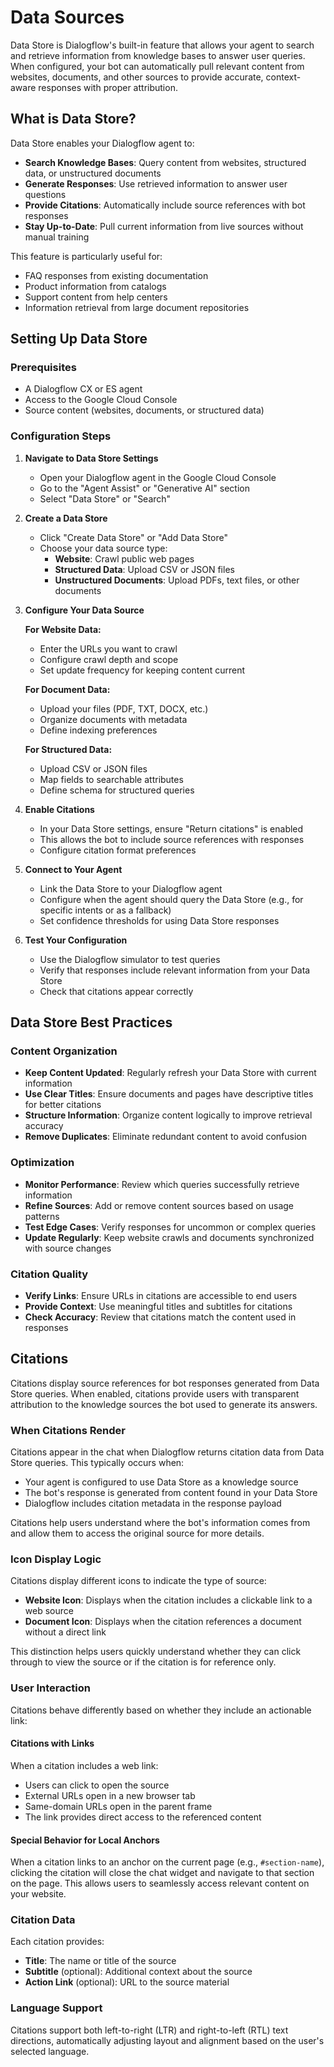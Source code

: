 # Data Sources

Data Store is Dialogflow's built-in feature that allows your agent to search and retrieve information from knowledge bases to answer user queries. When configured, your bot can automatically pull relevant content from websites, documents, and other sources to provide accurate, context-aware responses with proper attribution.

## What is Data Store?

Data Store enables your Dialogflow agent to:

- **Search Knowledge Bases**: Query content from websites, structured data, or unstructured documents
- **Generate Responses**: Use retrieved information to answer user questions
- **Provide Citations**: Automatically include source references with bot responses
- **Stay Up-to-Date**: Pull current information from live sources without manual training

This feature is particularly useful for:
- FAQ responses from existing documentation
- Product information from catalogs
- Support content from help centers
- Information retrieval from large document repositories

## Setting Up Data Store

### Prerequisites

- A Dialogflow CX or ES agent
- Access to the Google Cloud Console
- Source content (websites, documents, or structured data)

### Configuration Steps

1. **Navigate to Data Store Settings**
   - Open your Dialogflow agent in the Google Cloud Console
   - Go to the "Agent Assist" or "Generative AI" section
   - Select "Data Store" or "Search"

2. **Create a Data Store**
   - Click "Create Data Store" or "Add Data Store"
   - Choose your data source type:
     - **Website**: Crawl public web pages
     - **Structured Data**: Upload CSV or JSON files
     - **Unstructured Documents**: Upload PDFs, text files, or other documents

3. **Configure Your Data Source**

   **For Website Data:**
   - Enter the URLs you want to crawl
   - Configure crawl depth and scope
   - Set update frequency for keeping content current

   **For Document Data:**
   - Upload your files (PDF, TXT, DOCX, etc.)
   - Organize documents with metadata
   - Define indexing preferences

   **For Structured Data:**
   - Upload CSV or JSON files
   - Map fields to searchable attributes
   - Define schema for structured queries

4. **Enable Citations**
   - In your Data Store settings, ensure "Return citations" is enabled
   - This allows the bot to include source references with responses
   - Configure citation format preferences

5. **Connect to Your Agent**
   - Link the Data Store to your Dialogflow agent
   - Configure when the agent should query the Data Store (e.g., for specific intents or as a fallback)
   - Set confidence thresholds for using Data Store responses

6. **Test Your Configuration**
   - Use the Dialogflow simulator to test queries
   - Verify that responses include relevant information from your Data Store
   - Check that citations appear correctly

## Data Store Best Practices

### Content Organization

- **Keep Content Updated**: Regularly refresh your Data Store with current information
- **Use Clear Titles**: Ensure documents and pages have descriptive titles for better citations
- **Structure Information**: Organize content logically to improve retrieval accuracy
- **Remove Duplicates**: Eliminate redundant content to avoid confusion

### Optimization

- **Monitor Performance**: Review which queries successfully retrieve information
- **Refine Sources**: Add or remove content sources based on usage patterns
- **Test Edge Cases**: Verify responses for uncommon or complex queries
- **Update Regularly**: Keep website crawls and documents synchronized with source changes

### Citation Quality

- **Verify Links**: Ensure URLs in citations are accessible to end users
- **Provide Context**: Use meaningful titles and subtitles for citations
- **Check Accuracy**: Review that citations match the content used in responses

## Citations

Citations display source references for bot responses generated from Data Store queries. When enabled, citations provide users with transparent attribution to the knowledge sources the bot used to generate its answers.

### When Citations Render

Citations appear in the chat when Dialogflow returns citation data from Data Store queries. This typically occurs when:

- Your agent is configured to use Data Store as a knowledge source
- The bot's response is generated from content found in your Data Store
- Dialogflow includes citation metadata in the response payload

Citations help users understand where the bot's information comes from and allow them to access the original source for more details.

### Icon Display Logic

Citations display different icons to indicate the type of source:

- **Website Icon**: Displays when the citation includes a clickable link to a web source
- **Document Icon**: Displays when the citation references a document without a direct link

This distinction helps users quickly understand whether they can click through to view the source or if the citation is for reference only.

### User Interaction

Citations behave differently based on whether they include an actionable link:

#### Citations with Links

When a citation includes a web link:
- Users can click to open the source
- External URLs open in a new browser tab
- Same-domain URLs open in the parent frame
- The link provides direct access to the referenced content

#### Special Behavior for Local Anchors

When a citation links to an anchor on the current page (e.g., `#section-name`), clicking the citation will close the chat widget and navigate to that section on the page. This allows users to seamlessly access relevant content on your website.

### Citation Data

Each citation provides:
- **Title**: The name or title of the source
- **Subtitle** (optional): Additional context about the source
- **Action Link** (optional): URL to the source material

### Language Support

Citations support both left-to-right (LTR) and right-to-left (RTL) text directions, automatically adjusting layout and alignment based on the user's selected language.
